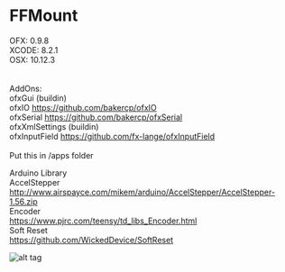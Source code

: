 # FFMount

OFX: 0.9.8 <br/>
XCODE: 8.2.1 <br/>
OSX: 10.12.3 <br/>
<br/>
<br/>
AddOns:<br/>
ofxGui (buildin) <br/>
ofxIO https://github.com/bakercp/ofxIO <br/>
ofxSerial https://github.com/bakercp/ofxSerial <br/>
ofxXmlSettings (buildin)<br/>
ofxInputField https://github.com/fx-lange/ofxInputField <br/>
<br/>
Put this in /apps folder<br/>

Arduino Library <br/>
AccelStepper http://www.airspayce.com/mikem/arduino/AccelStepper/AccelStepper-1.56.zip <br/>
Encoder <br/>
https://www.pjrc.com/teensy/td_libs_Encoder.html <br/>
Soft Reset <br/>
https://github.com/WickedDevice/SoftReset <br/>

![alt tag](https://github.com/kennyviperhk/P_Yoho/blob/master/Readme_Position.png?raw=true)

